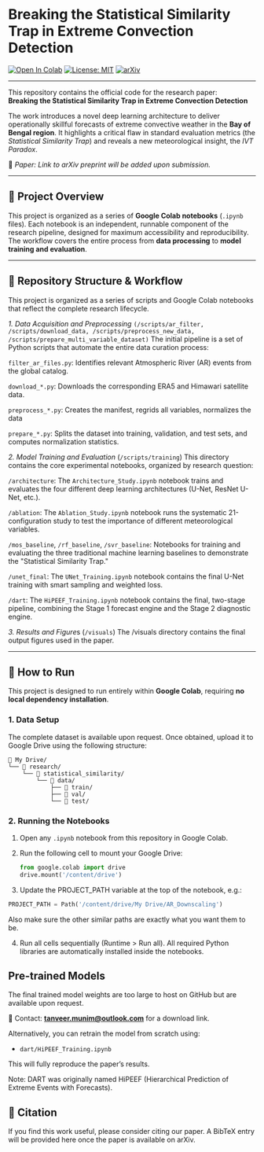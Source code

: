 # Breaking the Statistical Similarity Trap in Extreme Convection Detection

[![Open In Colab](https://colab.research.google.com/assets/colab-badge.svg)](https://colab.research.google.com/)
[![License: MIT](https://img.shields.io/badge/License-MIT-yellow.svg)](LICENSE)
[![arXiv](https://img.shields.io/badge/arXiv-coming%20soon-B31B1B.svg)](https://arxiv.org/)

---

This repository contains the official code for the research paper:  
**Breaking the Statistical Similarity Trap in Extreme Convection Detection**

The work introduces a novel deep learning architecture to deliver operationally skillful forecasts of extreme convective weather in the **Bay of Bengal region**. It highlights a critical flaw in standard evaluation metrics (the *Statistical Similarity Trap*) and reveals a new meteorological insight, the *IVT Paradox*.

📄 *Paper: Link to arXiv preprint will be added upon submission.*

---

## 📌 Project Overview
This project is organized as a series of **Google Colab notebooks** (`.ipynb` files). Each notebook is an independent, runnable component of the research pipeline, designed for maximum accessibility and reproducibility. The workflow covers the entire process from **data processing** to **model training and evaluation**.

---
## 🚀 Repository Structure & Workflow
This project is organized as a series of scripts and Google Colab notebooks that reflect the complete research lifecycle.

*1. Data Acquisition and Preprocessing* `(/scripts/ar_filter, /scripts/download_data, /scripts/preprocess_new_data, /scripts/prepare_multi_variable_dataset)`
The initial pipeline is a set of Python scripts that automate the entire data curation process:

`filter_ar_files.py`: Identifies relevant Atmospheric River (AR) events from the global catalog.

`download_*.py`: Downloads the corresponding ERA5 and Himawari satellite data.

`preprocess_*.py`: Creates the manifest, regrids all variables, normalizes the data

`prepare_*.py`: Splits the dataset into training, validation, and test sets, and computes normalization statistics.

*2. Model Training and Evaluation* (`/scripts/training`)
This directory contains the core experimental notebooks, organized by research question:

`/architecture`: The `Architecture_Study.ipynb` notebook trains and evaluates the four different deep learning architectures (U-Net, ResNet U-Net, etc.).

`/ablation`: The `Ablation_Study.ipynb` notebook runs the systematic 21-configuration study to test the importance of different meteorological variables.

`/mos_baseline`, `/rf_baseline`, `/svr_baseline`: Notebooks for training and evaluating the three traditional machine learning baselines to demonstrate the "Statistical Similarity Trap."

`/unet_final`: The `UNet_Training.ipynb` notebook contains the final U-Net training with smart sampling and weighted loss.

`/dart`: The `HiPEEF_Training.ipynb` notebook contains the final, two-stage pipeline, combining the Stage 1 forecast engine and the Stage 2 diagnostic engine.

*3. Results and Figure*s (`/visuals`)
The /visuals directory contains the final output figures used in the paper.


---

## 🚀 How to Run

This project is designed to run entirely within **Google Colab**, requiring **no local dependency installation**.

### 1. Data Setup
The complete dataset is available upon request. Once obtained, upload it to Google Drive using the following structure:
```
📂 My Drive/
└── 📂 research/
    └── 📂 statistical_similarity/
        └── 📂 data/
            ├── 📂 train/
            ├── 📂 val/
            └── 📂 test/
```

### 2. Running the Notebooks
1. Open any `.ipynb` notebook from this repository in Google Colab.  
2. Run the following cell to mount your Google Drive:

   ```python
   from google.colab import drive
   drive.mount('/content/drive')
   ```
3. Update the PROJECT_PATH variable at the top of the notebook, e.g.:

```python
PROJECT_PATH = Path('/content/drive/My Drive/AR_Downscaling')
```
Also make sure the other similar paths are exactly what you want them to be.

4. Run all cells sequentially (Runtime > Run all).
All required Python libraries are automatically installed inside the notebooks.

## Pre-trained Models
The final trained model weights are too large to host on GitHub but are available upon request.  

📩 Contact: **tanveer.munim@outlook.com** for a download link.  

Alternatively, you can retrain the model from scratch using:    
- `dart/HiPEEF_Training.ipynb`

This will fully reproduce the paper’s results.

Note: DART was originally named HiPEEF (Hierarchical Prediction of Extreme Events with Forecasts).

## 📜 Citation
If you find this work useful, please consider citing our paper. A BibTeX entry will be provided here once the paper is available on arXiv.

